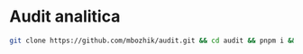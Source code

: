 # Audit analitica

```bash
git clone https://github.com/mbozhik/audit.git && cd audit && pnpm i && code .
```
